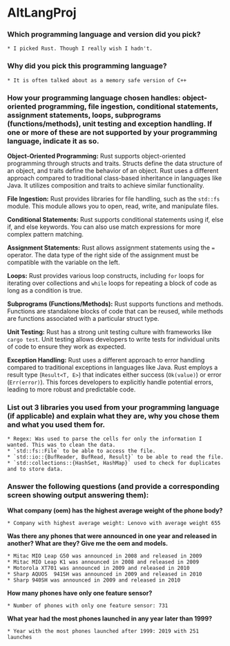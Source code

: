 # AltLangProj

### Which programming language and version did you pick?
    * I picked Rust. Though I really wish I hadn't.

### Why did you pick this programming language?
    * It is often talked about as a memory safe version of C++

### How your programming language chosen handles: object-oriented programming, file ingestion, conditional statements, assignment statements, loops, subprograms (functions/methods), unit testing and exception handling. If one or more of these are not supported by your programming language, indicate it as so. 

**Object-Oriented Programming:** Rust supports object-oriented programming through structs and traits. Structs define the data structure of an object, and traits define the behavior of an object. Rust uses a different approach compared to traditional class-based inheritance in languages like Java. It utilizes composition and traits to achieve similar functionality.

**File Ingestion:** Rust provides libraries for file handling, such as the `std::fs` module. This module allows you to open, read, write, and manipulate files.

**Conditional Statements:** Rust supports conditional statements using if, else if, and else keywords. You can also use match expressions for more complex pattern matching.

**Assignment Statements:** Rust allows assignment statements using the `=` operator. The data type of the right side of the assignment must be compatible with the variable on the left.

**Loops:** Rust provides various loop constructs, including `for` loops for iterating over collections and `while` loops for repeating a block of code as long as a condition is true.

**Subprograms (Functions/Methods):** Rust supports functions and methods. Functions are standalone blocks of code that can be reused, while methods are functions associated with a particular struct type.

**Unit Testing:** Rust has a strong unit testing culture with frameworks like `cargo test`. Unit testing allows developers to write tests for individual units of code to ensure they work as expected.

**Exception Handling:** Rust uses a different approach to error handling compared to traditional exceptions in languages like Java. Rust employs a result type (`Result<T, E>`) that indicates either success (`Ok(value)`) or error (`Err(error)`). This forces developers to explicitly handle potential errors, leading to more robust and predictable code.

### List out 3 libraries you used from your programming language (if applicable) and explain what they are, why you chose them and what you used them for.

    * Regex: Was used to parse the cells for only the information I wanted. This was to clean the data.
    * `std::fs::File` to be able to access the file.
    * `std::io::{BufReader, BufRead, Result}` to be able to read the file.
    * `std::collections::{HashSet, HashMap}` used to check for duplicates and to store data.

### Answer the following questions (and provide a corresponding screen showing output answering them):

**What company (oem) has the highest average weight of the phone body?**

    * Company with highest average weight: Lenovo with average weight 655

**Was there any phones that were announced in one year and released in another? What are they? Give me the oem and models.**

    * Mitac MIO Leap G50 was announced in 2008 and released in 2009
    * Mitac MIO Leap K1 was announced in 2008 and released in 2009
    * Motorola XT701 was announced in 2009 and released in 2010
    * Sharp AQUOS  941SH was announced in 2009 and released in 2010
    * Sharp 940SH was announced in 2009 and released in 2010

**How many phones have only one feature sensor?**

    * Number of phones with only one feature sensor: 731

**What year had the most phones launched in any year later than 1999?**

    * Year with the most phones launched after 1999: 2019 with 251 launches




